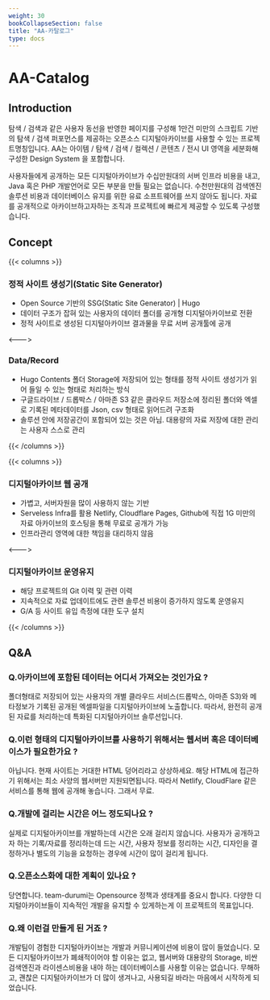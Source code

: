 ```yaml
---
weight: 30
bookCollapseSection: false
title: "AA-카탈로그"
type: docs
---
```


# AA-Catalog

## Introduction

탐색 / 검색과  같은 사용자 동선을 반영한 페이지를 구성해 1만건 미만의 스크립트 기반의 탐색 / 검색 퍼포먼스를 제공하는 오픈소스 디지털아카이브를 사용할 수 있는 프로젝트명칭입니다. AA는 아이템 / 탐색 / 검색 / 컬렉션 / 콘텐츠 / 전시 UI 영역을 세분화해 구성한 Design System 을 포함합니다.

사용자들에게 공개하는 모든 디지털아카이브가 수십만원대의 서버 인프라 비용을 내고, Java 혹은 PHP 개발언어로 모든 부분을 만들 필요는 없습니다. 수천만원대의 검색엔진 솔루션 비용과 데이터베이스 유지를 위한 유료 소프트웨어를 쓰지 않아도 됩니다. 자료를 공개적으로 아카이브하고자하는 조직과 프로젝트에 빠르게 제공할 수 있도록 구성했습니다.

## Concept
{{< columns >}}
### 정적 사이트 생성기(Static Site Generator)

- Open Source 기반의 SSG(Static Site Generator) | Hugo
- 데이터 구조가 잡혀 있는 사용자의 데이터 폴더를 공개형 디지털아카이브로 전환
- 정적 사이트로 생성된 디지털아카이브 결과물을 무료 서버 공개툴에 공개


<--->

### Data/Record

- Hugo Contents 폴더 Storage에 저장되어 있는 형태를 정적 사이트 생성기가 읽어 들일 수 있는 형태로 처리하는 방식
- 구글드라이브 / 드롭박스  / 아마존 S3 같은 클라우드 저장소에 정리된 폴더와 엑셀로 기록된 메타데이터를 Json, csv 형태로 읽어드려 구조화
- 솔루션 안에 저장공간이 포함되어 있는 것은 아님. 대용량의 자료 저장에 대한 관리는 사용자 스스로 관리

{{< /columns >}}

{{< columns >}}
### 디지털아카이브 웹 공개

- 가볍고, 서버자원을 많이 사용하지 않는 기반
- Serveless Infra를 활용 Netlify, Cloudflare Pages, Github에 직접 1G 미만의 자료 아카이브의 호스팅을 통해 무료로 공개가 가능
- 인프라관리 영역에 대한 책임을 대리하지 않음


<--->

### 디지털아카이브 운영유지

- 해당 프로젝트의 Git 이력 및 관련 이력
- 지속적으로 자료 업데이트에도 관련 솔루션 비용이 증가하지 않도록 운영유지
- G/A 등 사이트 유입 측정에 대한 도구 설치

{{< /columns >}}

## Q&A

### Q.아카이브에 포함된 데이터는 어디서 가져오는 것인가요 ?

폴더형태로 저장되어 있는 사용자의 개별 클라우드 서비스(드롭박스, 아마존 S3)와 메타정보가 기록된 공개된 엑셀파일을 디지털아카이브에 노출합니다. 따라서, 완전히 공개된 자료를 처리하는데 특화된 디지털아카이브 솔루션입니다. 

### Q.이런 형태의 디지털아카이브를 사용하기 위해서는 웹서버 혹은 데이터베이스가 필요한가요 ?

아닙니다. 현재 사이트는 거대한 HTML 덩어리라고 상상하세요. 해당 HTML에 접근하기 위해서는 최소 사양의 웹서버만 지원되면됩니다. 따라서 Netlify, CloudFlare 같은 서비스를 통해 웹에 공개해 놓습니다. 그래서 무료.

### Q.개발에 걸리는 시간은 어느 정도되나요 ?

실제로 디지털아카이브를 개발하는데 시간은 오래 걸리지 않습니다. 사용자가 공개하고자 하는 기록/자료를 정리하는데 드는 시간, 사용자 정보를 정리하는 시간, 디자인을 결정하거나 별도의 기능을 요청하는 경우에 시간이 많이 걸리게 됩니다. 

### Q.오픈소스화에 대한 계획이 있나요 ?

당연합니다. team-durumi는 Opensource 정책과 생태계를 중요시 합니다. 다양한 디지털아카이브들이 지속적인 개발을 유지할 수 있게하는게 이 프로젝트의 목표입니다.

### Q.왜 이런걸 만들게 된 거죠 ?

개발팀이 경험한 디지털아카이브는 개발과 커뮤니케이션에 비용이 많이 들었습니다. 모든 디지털아카이브가 폐쇄적이어야 할 이유는 없고, 웹서버와 대용량의 Storage, 비싼 검색엔진과 라이센스비용을 내야 하는 데이터베이스를 사용할 이유는 없습니다. 무해하고, 괜찮은 디지털아카이브가 더 많이 생겨나고, 사용되길 바라는 마음에서 시작하게 되었습니다. 

<!-- ## 개발 사례

### 냉전평화연구센터 | 성공회대학교 동아시아연구소
- 

### 전국여대생연합회 디지털 아카이브 
  -->
